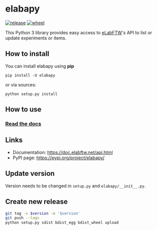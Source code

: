 # elabapy

[![release](https://img.shields.io/pypi/v/elabapy.svg)](https://pypi.org/project/elabapy/)
[![wheel](https://img.shields.io/pypi/wheel/elabapy.svg)](https://pypi.org/project/elabapy/)

This Python 3 library provides easy access to [eLabFTW](https://www.elabftw.net)'s API to list or update experiments or items.


## How to install

You can install elabapy using **pip**

    pip install -U elabapy

or via sources:

    python setup.py install

## How to use

### [Read the docs](https://doc.elabftw.net/api.html)

## Links

- Documentation: https://doc.elabftw.net/api.html
- PyPI page: https://pypi.org/project/elabapy/

## Update version

Version needs to be changed in `setup.py` and `elabapy/__init__.py`.

## Create new release

~~~bash
git tag -s $version -m '$version'
git push --tags
python setup.py sdist bdist_egg bdist_wheel upload
~~~
